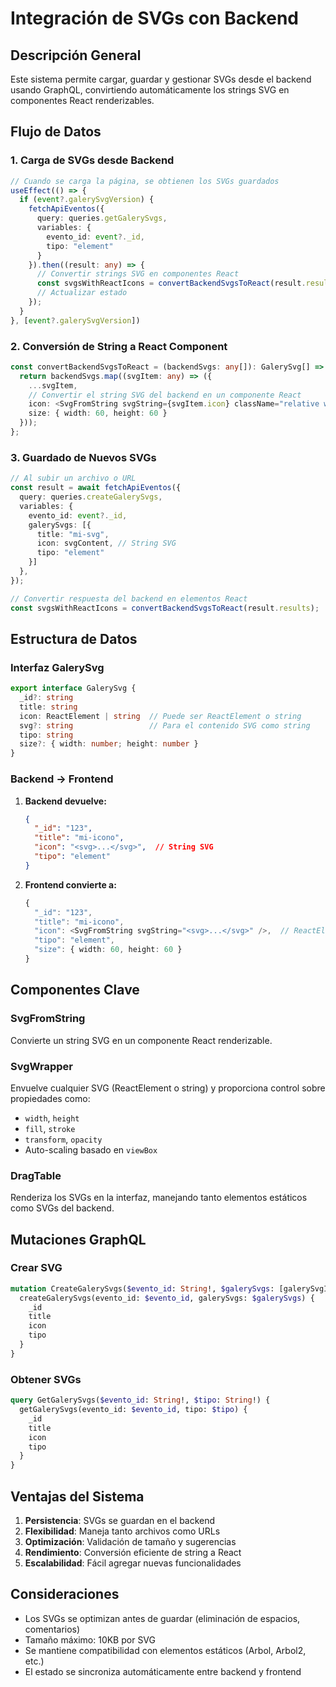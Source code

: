 # Integración de SVGs con Backend

## Descripción General

Este sistema permite cargar, guardar y gestionar SVGs desde el backend usando GraphQL, convirtiendo automáticamente los strings SVG en componentes React renderizables.

## Flujo de Datos

### 1. Carga de SVGs desde Backend

```typescript
// Cuando se carga la página, se obtienen los SVGs guardados
useEffect(() => {
  if (event?.galerySvgVersion) {
    fetchApiEventos({
      query: queries.getGalerySvgs,
      variables: {
        evento_id: event?._id,
        tipo: "element"
      }
    }).then((result: any) => {
      // Convertir strings SVG en componentes React
      const svgsWithReactIcons = convertBackendSvgsToReact(result.results);
      // Actualizar estado
    });
  }
}, [event?.galerySvgVersion])
```

### 2. Conversión de String a React Component

```typescript
const convertBackendSvgsToReact = (backendSvgs: any[]): GalerySvg[] => {
  return backendSvgs.map((svgItem: any) => ({
    ...svgItem,
    // Convertir el string SVG del backend en un componente React
    icon: <SvgFromString svgString={svgItem.icon} className="relative w-max" />,
    size: { width: 60, height: 60 }
  }));
};
```

### 3. Guardado de Nuevos SVGs

```typescript
// Al subir un archivo o URL
const result = await fetchApiEventos({
  query: queries.createGalerySvgs,
  variables: {
    evento_id: event?._id,
    galerySvgs: [{
      title: "mi-svg",
      icon: svgContent, // String SVG
      tipo: "element"
    }]
  },
});

// Convertir respuesta del backend en elementos React
const svgsWithReactIcons = convertBackendSvgsToReact(result.results);
```

## Estructura de Datos

### Interfaz GalerySvg

```typescript
export interface GalerySvg {
  _id?: string
  title: string
  icon: ReactElement | string  // Puede ser ReactElement o string
  svg?: string                 // Para el contenido SVG como string
  tipo: string
  size?: { width: number; height: number }
}
```

### Backend → Frontend

1. **Backend devuelve:**
   ```json
   {
     "_id": "123",
     "title": "mi-icono",
     "icon": "<svg>...</svg>",  // String SVG
     "tipo": "element"
   }
   ```

2. **Frontend convierte a:**
   ```typescript
   {
     "_id": "123",
     "title": "mi-icono",
     "icon": <SvgFromString svgString="<svg>...</svg>" />,  // ReactElement
     "tipo": "element",
     "size": { width: 60, height: 60 }
   }
   ```

## Componentes Clave

### SvgFromString
Convierte un string SVG en un componente React renderizable.

### SvgWrapper
Envuelve cualquier SVG (ReactElement o string) y proporciona control sobre propiedades como:
- `width`, `height`
- `fill`, `stroke`
- `transform`, `opacity`
- Auto-scaling basado en `viewBox`

### DragTable
Renderiza los SVGs en la interfaz, manejando tanto elementos estáticos como SVGs del backend.

## Mutaciones GraphQL

### Crear SVG
```graphql
mutation CreateGalerySvgs($evento_id: String!, $galerySvgs: [galerySvgInput!]!) {
  createGalerySvgs(evento_id: $evento_id, galerySvgs: $galerySvgs) {
    _id
    title
    icon
    tipo
  }
}
```

### Obtener SVGs
```graphql
query GetGalerySvgs($evento_id: String!, $tipo: String!) {
  getGalerySvgs(evento_id: $evento_id, tipo: $tipo) {
    _id
    title
    icon
    tipo
  }
}
```

## Ventajas del Sistema

1. **Persistencia**: SVGs se guardan en el backend
2. **Flexibilidad**: Maneja tanto archivos como URLs
3. **Optimización**: Validación de tamaño y sugerencias
4. **Rendimiento**: Conversión eficiente de string a React
5. **Escalabilidad**: Fácil agregar nuevas funcionalidades

## Consideraciones

- Los SVGs se optimizan antes de guardar (eliminación de espacios, comentarios)
- Tamaño máximo: 10KB por SVG
- Se mantiene compatibilidad con elementos estáticos (Arbol, Arbol2, etc.)
- El estado se sincroniza automáticamente entre backend y frontend 